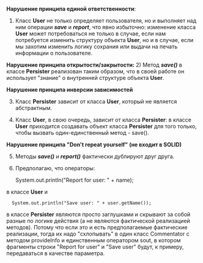 __Нарушение принципа единой ответственности__:
1) Класс __User__ не только определяет пользователя, но и выполняет над ним операции __*save*__ и __*report*__,
   что явно избыточно: изменение класса __User__ может потребоваться не только в случае, если нам потребуется
   изменить структуру объекта __User__, но и в случае, если мы захотим изменить логику сохрания или выдачи на печать
   информации о пользователе.

__Нарушение принципа открытости/закрытости:__
2) Метод __*save()*__ в классе __Persister__ реализован таким образом, что в своей работе он использует "знание" о внутренней
   структуре объекта __User__.

__Нарушение принципа инверсии зависимостей__

3) Класс __Persister__ зависит от класса __User__, который не является абстрактным.

4) Класс __User__, в свою очередь, зависит от класса __Persister__: в классе __User__
   приходится создавать объект класса __Persister__ для того только, чтобы вызвать один-единственный метод - save().

__Нарушение принципа "Don't repeat yourself" (не входит в SOLID)__

5) Методы __*save()*__ и __*report()*__ фактически дублируют друг друга.

6) Предполагаю, что операторы:

   
      System.out.println("Report for user: " + name); 

в классе __User__ и

      System.out.println("Save user: " + user.getName()); 

в классе __Persister__ являются просто заглушками и скрывают за собой разные по логике действия (а не 
являются фактической реализацией методов). Потому что если это и есть предполагаемые фактические 
реализации, тогда их надо "схлопывать" в один класс Commentator с методом provideInfo и единственным 
оператором sout, в котором фрагменты строки "Report for user" и "Save user" будут, к примеру, 
передаваться в качестве параметра. 